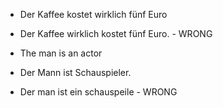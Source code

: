 - Der Kaffee kostet wirklich fünf Euro
- Der Kaffee wirklich kostet fünf Euro. - WRONG

- The man is an actor
- Der Mann ist Schauspieler.
- Der man ist ein schauspeile - WRONG